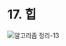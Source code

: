 # 17. 힙

![알고리즘 정리-13](https://user-images.githubusercontent.com/38010141/111753088-c8053f80-88d9-11eb-95ce-3392b24bec6e.jpg)
